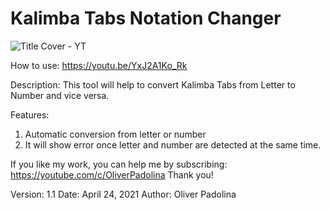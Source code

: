 # Kalimba Tabs Notation Changer
![Title Cover - YT](https://user-images.githubusercontent.com/41334183/115957819-340d4000-a537-11eb-9559-38401b0846bf.png)

How to use: https://youtu.be/YxJ2A1Ko_Rk

Description: This tool will help to convert Kalimba Tabs from Letter to Number and vice versa.

Features:
1. Automatic conversion from letter or number
2. It will show error once letter and number are detected at the same time.

If you like my work, you can help me by subscribing: https://youtube.com/c/OliverPadolina
Thank you!

Version: 1.1 Date: April 24, 2021 Author: Oliver Padolina


